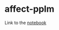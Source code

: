 # affect-pplm
Link to the [notebook](https://colab.research.google.com/drive/15lVYp_l59RIDR3jhXZHpYqsKab5jb8g5)
